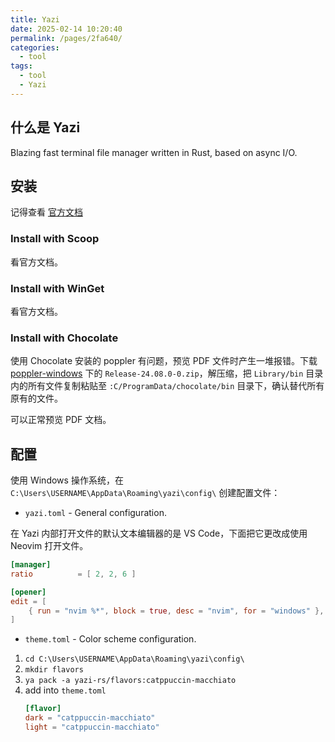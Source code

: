 ```yaml
---
title: Yazi
date: 2025-02-14 10:20:40
permalink: /pages/2fa640/
categories: 
  - tool
tags: 
  - tool
  - Yazi
---
```


## 什么是 Yazi

Blazing fast terminal file manager written in Rust, based on async I/O.

## 安装

记得查看 [官方文档](https://yazi-rs.github.io/docs/installation/)

### Install with Scoop

看官方文档。

### Install with WinGet

看官方文档。

### Install with Chocolate

使用 Chocolate 安装的 poppler 有问题，预览 PDF 文件时产生一堆报错。下载 [poppler-windows](https://github.com/oschwartz10612/poppler-windows/releases/tag/v24.08.0-0) 下的 `Release-24.08.0-0.zip`，解压缩，把 `Library/bin` 目录内的所有文件复制粘贴至 `:C/ProgramData/chocolate/bin` 目录下，确认替代所有原有的文件。

可以正常预览 PDF 文档。

## 配置

使用 Windows 操作系统，在 `C:\Users\USERNAME\AppData\Roaming\yazi\config\` 创建配置文件：

- `yazi.toml` - General configuration.

在 Yazi 内部打开文件的默认文本编辑器的是 VS Code，下面把它更改成使用 Neovim 打开文件。

```toml
[manager]
ratio          = [ 2, 2, 6 ]

[opener]
edit = [
    { run = "nvim %*", block = true, desc = "nvim", for = "windows" },
]
```

- `theme.toml` - Color scheme configuration.

1. `cd C:\Users\USERNAME\AppData\Roaming\yazi\config\`
2. `mkdir flavors`
3. `ya pack -a yazi-rs/flavors:catppuccin-macchiato`
4. add into `theme.toml`
   ```toml
   [flavor]
   dark = "catppuccin-macchiato"
   light = "catppuccin-macchiato"
   ```
